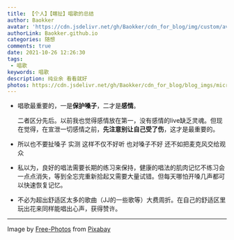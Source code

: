 ```yaml
---
title: 【个人】【瞎扯】唱歌的总结
author: Baokker
avatar: 'https://cdn.jsdelivr.net/gh/Baokker/cdn_for_blog/img/custom/avatar.jpg'
authorLink: Baokker.github.io
categories: 随想
comments: true
date: 2021-10-26 12:26:30
tags:
 - 唱歌
keywords: 唱歌
description: 纯业余 看看就好
photos: https://cdn.jsdelivr.net/gh/Baokker/cdn_for_blog/blog_imgs/microphone-gf6388e354_1920.jpg
---
```




- 唱歌最重要的，一是**保护嗓子**，二才是**感情**。

  二者区分先后。以前我也觉得感情放在第一，没有感情的live缺乏灵魂。但现在觉得，在宣泄一切感情之前，**先注意别让自己受了伤**，这才是最重要的。

- 所以也不要扯嗓子 实测 这样不仅不好听 也对嗓子不好 还不如把麦克风交给观众

- 私以为，良好的唱法需要长期的练习来保持，健康的唱法的肌肉记忆不练习会一点点消失，等到全忘完重新拾起又需要大量试错。但每天哪怕开嗓几声都可以快速恢复记忆。

- 不必为超出舒适区太多的歌曲（JJ的一些歌等）大费周折。在自己的舒适区里玩出花来同样能唱出心声，获得赞许。

---

Image by <a href="https://pixabay.com/photos/?utm_source=link-attribution&amp;utm_medium=referral&amp;utm_campaign=image&amp;utm_content=1209816">Free-Photos</a> from <a href="https://pixabay.com/?utm_source=link-attribution&amp;utm_medium=referral&amp;utm_campaign=image&amp;utm_content=1209816">Pixabay</a>